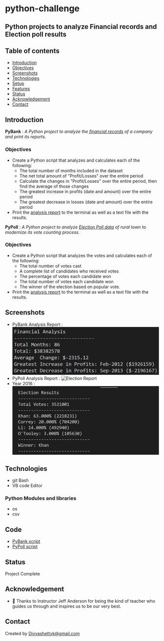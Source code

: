 # python-challenge

## Python projects to analyze Financial records and Election poll results

## Table of contents
* [Introduction ](#introduction )
* [Objectives ](#objectives)
* [Screenshots](#screenshots)
* [Technologies](#technologies)
* [Setup](#setup)
* [Features](#features-to-look-for)
* [Status](#status)
* [Acknowledgement ](#acknowledgement )
* [Contact](#contact)


## Introduction
__PyBank__  : *A Python project to analyze the [financial records](./PyBank/Resources/budget_data.csv) of a company and print its reports.*

### Objectives
 - Create a Python script that analyzes and calculates each of the following:
     *  The total number of months included in the dataset
     *  The net total amount of "Profit/Losses" over the entire period
     *  Calculate the changes in "Profit/Losses" over the entire period, then find the average of those 
        changes
     *  The greatest increase in profits (date and amount) over the entire period
     *  The greatest decrease in losses (date and amount) over the entire period
- Print the [analysis report](./PyBank/analysis/Py_Bank_analysis.txt) to the terminal as well as a text file with the results.

__PyPoll__  : *A Python project to analyze [Election Poll data](./PyPoll/Resources/election_data.csv) of rural town to modernize its vote counting process.*

### Objectives
 - Create a Python script that analyzes the votes and calculates each of the following:
     *  The total number of votes cast
     *  A complete list of candidates who received votes
     *  The percentage of votes each candidate won
     *  The total number of votes each candidate won 
     *  The winner of the election based on popular vote.
- Print the [analysis report](./PyPoll/analysis/Poll_analysis.txt) to the terminal as well as a text file with the results.


## Screenshots
- PyBank Analysis Report : 
![Financial Report Screenshot](./Images/pybank_result.jpg)
- PyPoll Analysis Report : 
![Election Report](./Images/Year_2015.jpg)
- Year 2016 : 
![Year 2014 Screenshot](./Images/pypoll_result.jpg)


## Technologies
* git Bash
* VB code Editor
### Python Modules and libraries
* os 
* csv


## Code 
- [PyBank script](/PyBank/main.py)
- [PyPoll script](/PyPoll/main.py)


## Status
Project Complete

## Acknowledgement 
- :slightly_smiling_face: Thanks to Instructor Jeff Anderson for being the kind of teacher who guides us through and inspires us to be our very best. 


## Contact
Created by [Divyashettyk@gmail.com](#divyashettyk@gmail.com)



 





















